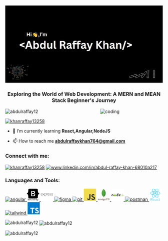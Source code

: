 ![logo](https://github.com/ABDULRAFFAY12/ABDULRAFFAY12/blob/main/intro.jpg)
<h3 align="center">Exploring the World of Web Development: A MERN and MEAN Stack Beginner's Journey</h3>
<img align="right" alt="coding" width="200" src="https://i.pinimg.com/originals/f5/36/01/f53601133f236d1cb167ac19f05a3d60.gif">
<p align="left"> <img src="https://komarev.com/ghpvc/?username=abdulraffay12&label=Profile%20views&color=0e75b6&style=flat" alt="abdulraffay12" /> </p>

<p align="left"> <a href="https://twitter.com/khanraffay13258" target="blank"><img src="https://img.shields.io/twitter/follow/khanraffay13258?logo=twitter&style=for-the-badge" alt="khanraffay13258" /></a> </p>

- 🌱 I’m currently learning **React,Angular,NodeJS**

- 📫 How to reach me **abdulraffaykhan764@gmail.com**

<h3 align="left">Connect with me:</h3>
<p align="left">
<a href="https://twitter.com/khanraffay13258" target="blank"><img align="center" src="https://raw.githubusercontent.com/rahuldkjain/github-profile-readme-generator/master/src/images/icons/Social/twitter.svg" alt="khanraffay13258" height="30" width="40" /></a>
<a href="https://linkedin.com/in/www.linkedin.com/in/abdul-raffay-khan-68010a217" target="blank"><img align="center" src="https://raw.githubusercontent.com/rahuldkjain/github-profile-readme-generator/master/src/images/icons/Social/linked-in-alt.svg" alt="www.linkedin.com/in/abdul-raffay-khan-68010a217" height="30" width="40" /></a>
</p>

<h3 align="left">Languages and Tools:</h3>
<p align="left"> <a href="https://angular.io" target="_blank" rel="noreferrer"> <img src="https://angular.io/assets/images/logos/angular/angular.svg" alt="angular" width="40" height="40"/> </a> <a href="https://getbootstrap.com" target="_blank" rel="noreferrer"> <img src="https://raw.githubusercontent.com/devicons/devicon/master/icons/bootstrap/bootstrap-plain-wordmark.svg" alt="bootstrap" width="40" height="40"/> </a> <a href="https://expressjs.com" target="_blank" rel="noreferrer"> <img src="https://raw.githubusercontent.com/devicons/devicon/master/icons/express/express-original-wordmark.svg" alt="express" width="40" height="40"/> </a> <a href="https://www.figma.com/" target="_blank" rel="noreferrer"> <img src="https://www.vectorlogo.zone/logos/figma/figma-icon.svg" alt="figma" width="40" height="40"/> </a> <a href="https://git-scm.com/" target="_blank" rel="noreferrer"> <img src="https://www.vectorlogo.zone/logos/git-scm/git-scm-icon.svg" alt="git" width="40" height="40"/> </a> <a href="https://developer.mozilla.org/en-US/docs/Web/JavaScript" target="_blank" rel="noreferrer"> <img src="https://raw.githubusercontent.com/devicons/devicon/master/icons/javascript/javascript-original.svg" alt="javascript" width="40" height="40"/> </a> <a href="https://www.mongodb.com/" target="_blank" rel="noreferrer"> <img src="https://raw.githubusercontent.com/devicons/devicon/master/icons/mongodb/mongodb-original-wordmark.svg" alt="mongodb" width="40" height="40"/> </a> <a href="https://nodejs.org" target="_blank" rel="noreferrer"> <img src="https://raw.githubusercontent.com/devicons/devicon/master/icons/nodejs/nodejs-original-wordmark.svg" alt="nodejs" width="40" height="40"/> </a> <a href="https://postman.com" target="_blank" rel="noreferrer"> <img src="https://www.vectorlogo.zone/logos/getpostman/getpostman-icon.svg" alt="postman" width="40" height="40"/> </a> <a href="https://reactjs.org/" target="_blank" rel="noreferrer"> <img src="https://raw.githubusercontent.com/devicons/devicon/master/icons/react/react-original-wordmark.svg" alt="react" width="40" height="40"/> </a> <a href="https://tailwindcss.com/" target="_blank" rel="noreferrer"> <img src="https://www.vectorlogo.zone/logos/tailwindcss/tailwindcss-icon.svg" alt="tailwind" width="40" height="40"/> </a> <a href="https://www.typescriptlang.org/" target="_blank" rel="noreferrer"> <img src="https://raw.githubusercontent.com/devicons/devicon/master/icons/typescript/typescript-original.svg" alt="typescript" width="40" height="40"/> </a> </p>

<p><img align="left" src="https://github-readme-stats.vercel.app/api/top-langs?username=abdulraffay12&show_icons=true&locale=en&layout=compact" alt="abdulraffay12" /></p>

<p>&nbsp;<img align="center" src="https://github-readme-stats.vercel.app/api?username=abdulraffay12&show_icons=true&locale=en" alt="abdulraffay12" /></p>

<p><img align="center" src="https://github-readme-streak-stats.herokuapp.com/?user=abdulraffay12&" alt="abdulraffay12" /></p>
